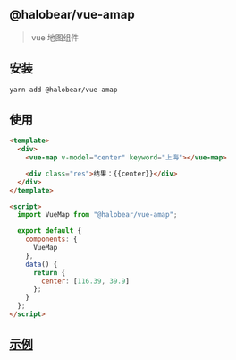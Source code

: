 ## @halobear/vue-amap

> vue 地图组件

## 安装

```bash
yarn add @halobear/vue-amap
```

## 使用

```html
<template>
  <div>
    <vue-map v-model="center" keyword="上海"></vue-map>

    <div class="res">结果：{{center}}</div>
  </div>
</template>

<script>
  import VueMap from "@halobear/vue-amap";

  export default {
    components: {
      VueMap
    },
    data() {
      return {
        center: [116.39, 39.9]
      };
    }
  };
</script>
```

## [示例](./demo)
